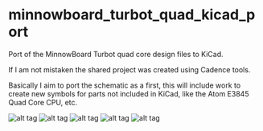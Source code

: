 # minnowboard_turbot_quad_kicad_port
Port of the MinnowBoard Turbot quad core design files to KiCad. 
 
If I am not mistaken the shared project was created using Cadence tools.  

Basically I aim to port the schematic as a first, this will include work to create new symbols for parts not included in KiCad, like the Atom E3845 Quad Core CPU, etc. 


![alt tag](/screenshot.jpg)
![alt tag](/screenshot_2.jpg)
![alt tag](/screenshot_3.jpg)
![alt tag](/screenshot_4.jpg)
![alt tag](/screenshot_5.jpg)

